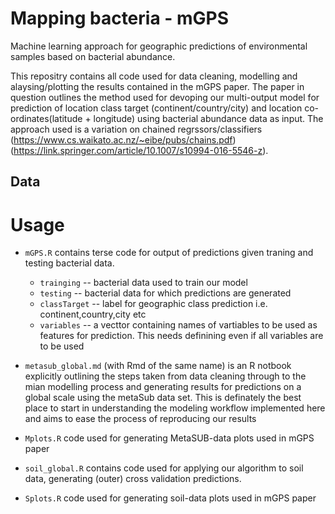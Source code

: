 # Mapping bacteria - mGPS
Machine learning approach for geographic predictions of environmental samples based on bacterial abundance. 

This repositry contains all code used for data cleaning, modelling and alaysing/plotting the results contained in the mGPS paper. The paper in question outlines the method used for devoping our multi-output model for prediction of location class target (continent/country/city) and location co-ordinates(latitude + longitude) using bacterial abundance data as input. The approach used is a variation on chained regrssors/classifiers (https://www.cs.waikato.ac.nz/~eibe/pubs/chains.pdf) (https://link.springer.com/article/10.1007/s10994-016-5546-z). 

## Data

# Usage 

* `mGPS.R` contains terse code for output of predictions given traning and testing bacterial data.   
  - `trainging` -- bacterial data used to train our model  
  - `testing` -- bacterial data for which predictions are generated  
  - `classTarget` -- label for geographic class prediction i.e. continent,country,city etc
  - `variables` -- a vecttor containing names of vartiables to be used as features for prediction. This needs definining even if all            variables are to be used

* `metasub_global.md` (with Rmd of the same name) is an R notbook explicitly outlining the steps taken from data cleaning through to the mian modelling process and generating results for predictions on a global scale using the metaSub data set. This is definately the best place to start in understanding the modeling workflow implemented here and aims to ease the process of reproducing our results


* `Mplots.R` code used for generating MetaSUB-data plots used in mGPS paper

* `soil_global.R` contains code used for applying our algorithm to soil data, generating (outer) cross validation predictions. 

* `Splots.R` code used for generating soil-data plots used in mGPS paper



